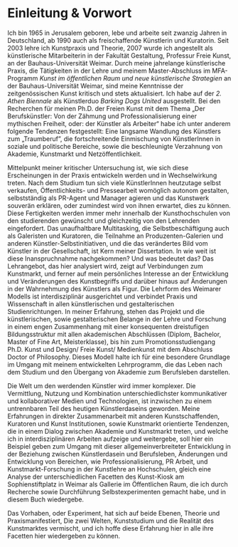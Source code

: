 # Einleitung & Vorwort

Ich bin 1965 in Jerusalem geboren, lebe und arbeite seit zwanzig Jahren in Deutschland, ab 1990 auch als freischaffende Künstlerin und Kuratorin. 
Seit 2003 lehre ich Kunstpraxis und Theorie, 2007 wurde ich angestellt als künstlerische Mitarbeiterin in der Fakultät Gestaltung, 
Professur Freie Kunst, an der Bauhaus-Universität Weimar. Durch meine jahrelange künstlerische Praxis, 
die Tätigkeiten in der Lehre und meinem Master-Abschluss im MFA-Programm *Kunst im öffentlichen Raum und neue künstlerische Strategien* 
an der Bauhaus-Universität Weimar, sind meine Kenntnisse der zeitgenössischen Kunst kritisch und stets aktualisiert. 
Ich habe auf der *2. Athen Biennale* als Künstlerduo *Barking Dogs United* ausgestellt. 
Bei den Recherchen für meinen Ph.D. der Freien Kunst mit dem Thema „Der Berufskünstler: Von der Zähmung und Professionalisierung 
einer mythischen Freiheit, oder: der Künstler als Arbeiter“ habe ich unter anderem folgende Tendenzen festgestellt: 
Eine langsame Wandlung des Künstlers zum „Traumberuf”, die fortschreitende Einmischung von KünstlerInnen in soziale und politische Bereiche, 
sowie die beschleunigte Verzahnung von Akademie, Kunstmarkt und Netzöffentlichkeit. 

Mittelpunkt meiner kritischer Untersuchung ist, wie sich diese Erscheinungen in der Praxis entwickeln werden und in Wechselwirkung treten. 
Nach dem Studium tun sich viele KünstlerInnen heutzutage selbst verkaufen, Öffentlichkeits- und Pressearbeit womöglich autonom gestalten, 
selbstständig als PR-Agent und Manager agieren und das Kunstwerk souverän erklären, oder zumindest wird von ihnen erwartet, dies zu können. 
Diese Fertigkeiten werden immer mehr innerhalb der Kunsthochschulen von den studierenden gewünscht und gleichzeitig von den Lehrenden eingefordert. 
Das unaufhaltbare Multitasking, die Selbstbeschäftigung auch als Galeristen und Kuratoren, die Teilnahme an Produzenten-Galerien und anderen 
Künstler-Selbstinitiativen, und die das verändertes Bild vom Künstler in der Gesellschaft, ist Kern meiner Dissertation. 
In wie weit ist diese Inanspruchnahme nachgekommen? Und was bedeutet das? Das Lehrangebot, das hier analysiert wird, 
zeigt auf Verbindungen zum Kunstmarkt, und ferner auf mein persönliches Interesse an der Entwicklung und Veränderungen des Kunstbegriffs und darüber hinaus 
auf Änderungen in der Wahrnehmung des Künstlers als Figur. Die Lehrform des Weimarer Modells ist interdisziplinär ausgerichtet 
und verbindet Praxis und Wissenschaft in allen künstlerischen und gestalterischen Studienrichtungen. In meiner Erfahrung, 
stehen das Projekt und die künstlerischen, sowie gestalterischen Belange in der Lehre und Forschung in einem engen Zusammenhang mit 
einer konsequenten dreistufigen Bildungsstruktur mit allen akademischen Abschlüssen (Diplom, Bachelor, Master of Fine Art, Meisterklasse), 
bis hin zum Promotionsstudiengang Ph.D. Kunst und Design/ Freie Kunst/ Medienkunst mit dem Abschluss Doctor of Philosophy. 
Dieses Modell halte ich für eine besondere Grundlage im Umgang mit meinem entwickelten Lehrprogramm, 
die das Leben nach dem Studium und den Übergang von Akademie zum Berufsleben darstellen. 

Die Welt um den werdenden Künstler wird immer komplexer. Die Vermittlung, Nutzung und Kombination unterschiedlichster kommunikativer 
und kollaborativer Medien und Technologien, ist inzwischen zu einem untrennbaren Teil des heutigen Künstlerdaseins geworden. Meine Erfahrungen 
in direkter Zusammenarbeit mit anderen Kunstschaffenden, Kuratoren und Kunst Institutionen, sowie Kunstmarkt orientierte Tendenzen, die in 
einem Dialog zwischen Akademie und Kunstmarkt treten, und welche ich in interdisziplinären Arbeiten aufzeige und weitergebe, soll hier ein Beispiel 
geben zum Umgang mit dieser allgemeinverbreiteter Entwicklung in der Beziehung zwischen Künstlerdasein und Berufsleben, Änderungen und 
Entwicklung von Bereichen, wie Professionalisierung, PR Arbeit, und Kunstmarkt-Forschung in der Kunstlehre an Hochschulen, gleich eine 
Analyse der unterschiedlichen Facetten des Kunst-Kiosk am Sophienstiftplatz in Weimar als Gallerie im Öffentlichen Raum, die ich durch 
Recherche sowie Durchführung Selbstexperimenten gemacht habe, und in diesem Buch wiedergebe.  


Das Vorhaben, oder Experiment, hat sich auf beide Ebenen, Theorie und Praxismanifestiert, Die zwei Welten, Kunststudium und die Realität des Kunstmarktes vermischt, und ich hoffe diese Erfahrung hier in alle ihre Facetten hier wiedergeben zu können.






